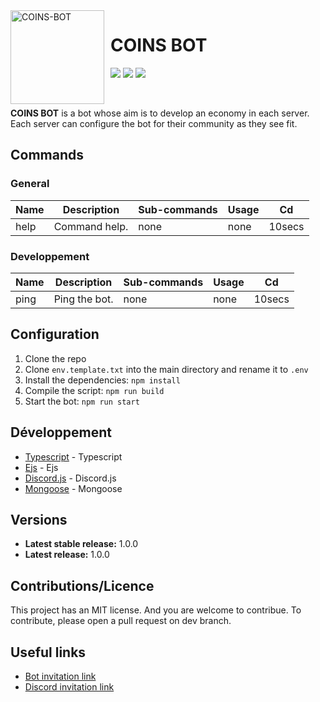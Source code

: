 <img width="150" height="150" align="left" style="float: left; margin: 0 10px 0 0;" alt="COINS-BOT" src="https://cdn.discordapp.com/attachments/1147245363447734292/1157759929910820865/coinsbot.png?ex=6519c775&is=651875f5&hm=503cd8205c4ed0fbdf2e2a53de0074b48fdd97477641d8d3f60b21937dc2c9ef&">

# COINS BOT

[![](https://img.shields.io/discord/1071891755911368806.svg?logo=discord&colorB=7289DA)](https://discord.gg/TrG3efTzWW)
[![](https://img.shields.io/badge/discord.js-v14.0.0-blue.svg?logo=npm)](https://discord.js.org/)
[![](https://img.shields.io/badge/nodejs-16.6.0-green.svg)](https://www.nodejs.org)


<br>

**COINS BOT** is a bot whose aim is to develop an economy in each server. Each server can configure the bot for their community as they see fit.

## Commands

### General

| Name          | Description                                                             | Sub-commands                | Usage                         | Cd     |
| ------------- | ----------------------------------------------------------------------- | --------------------------- | ----------------------------- | ------ |
| help          | Command help.                                                           | none                        | none                          | 10secs |

### Developpement

| Name          | Description                          | Sub-commands                | Usage                 | Cd     |
| ------------- | ------------------------------------ | --------------------------- | --------------------- | ------ |
| ping          | Ping the bot.                        | none                        | none                  | 10secs |

## Configuration

1. Clone the repo
2. Clone `env.template.txt` into the main directory and rename it to `.env`
3. Install the dependencies: `npm install`
4. Compile the script: `npm run build`
5. Start the bot: `npm run start`

## Développement

* [Typescript](#) - Typescript
* [Ejs](#) - Ejs
* [Discord.js](https://discord.js.org) - Discord.js
* [Mongoose](https://mongodb.com) - Mongoose

## Versions
* **Latest stable release:** 1.0.0
* **Latest release:** 1.0.0

## Contributions/Licence

This project has an MIT license. And you are welcome to contribue. To contribute, please open a pull request on dev branch.

## Useful links

* [Bot invitation link](#)
* [Discord invitation link](#)

